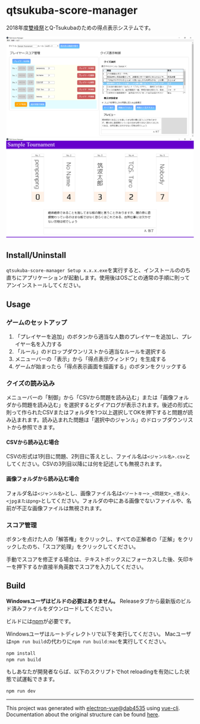 # qtsukuba-score-manager
2018年度[雙峰祭](https://www.sohosai.tsukuba.ac.jp/)とQ-Tsukubaのための得点表示システムです。

![control](./demo/control.png)
![view](./demo/view.png)


## Install/Uninstall
`qtsukuba-score-manager Setup x.x.x.exe`を実行すると、インストールののち直ちにアプリケーションが起動します。使用後はOSごとの通常の手順に則ってアンインストールしてください。

## Usage
### ゲームのセットアップ
1. 「プレイヤーを追加」のボタンから適当な人数のプレイヤーを追加し、プレイヤー名を入力する
1. 「ルール」のドロップダウンリストから適当なルールを選択する
1. メニューバーの「表示」から「得点表示ウィンドウ」を生成する
1. ゲームが始まったら「得点表示画面を描画する」のボタンをクリックする

### クイズの読み込み
メニューバーの「制御」から「CSVから問題を読み込む」または「画像フォルダから問題を読み込む」を選択するとダイアログが表示されます。後述の形式に則って作られたCSVまたはフォルダを1つ以上選択してOKを押下すると問題が読み込まれます。読み込まれた問題は「選択中のジャンル」のドロップダウンリストから参照できます。

#### CSVから読み込む場合
CSVの形式は1列目に問題、2列目に答えとし、ファイル名は`<ジャンル名>.csv`としてください。CSVの3列目以降には何を記述しても無視されます。

#### 画像フォルダから読み込む場合
フォルダ名は`<ジャンル名>`とし、画像ファイル名は`<ソートキー>_<問題文>_<答え>.<jpgまたはpng>`としてください。フォルダの中にある画像でないファイルや、名前が不正な画像ファイルは無視されます。

### スコア管理
ボタンを点けた人の「解答権」をクリックし、すべての正解者の「正解」をクリックしたのち、「スコア処理」をクリックしてください。

手動でスコアを修正する場合は、テキストボックスにフォーカスした後、矢印キーを押下するか直接半角英数でスコアを入力してください。


## Build
**Windowsユーザはビルドの必要はありません。** Releaseタブから最新版のビルド済みファイルをダウンロードしてください。

ビルドには[npm](https://www.npmjs.com/)が必要です。

Windowsユーザはルートディレクトリで以下を実行してください。
Macユーザは`npm run build`の代わりに`npm run build:mac`を実行してください。

``` bash
npm install
npm run build
```

もしあなたが開発者ならば、以下のスクリプトでhot reloadingを有効にした状態で試運転できます。

``` bash
npm run dev
```


---

This project was generated with [electron-vue](https://github.com/SimulatedGREG/electron-vue)@[dab4535](https://github.com/SimulatedGREG/electron-vue/tree/dab4535ddea5bb2f8cb754c117d75cc1af2d1f5b) using [vue-cli](https://github.com/vuejs/vue-cli). Documentation about the original structure can be found [here](https://simulatedgreg.gitbooks.io/electron-vue/content/index.html).
